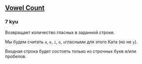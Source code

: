 <h2><a href=https://www.codewars.com/kata/54ff3102c1bad923760001f3/train/javascript target="_blank">Vowel Count</a></h2><h3>7 kyu</h3><p><font style="vertical-align: inherit;"><font style="vertical-align: inherit;">Возвращает количество гласных в заданной строке.</font></font></p><p><font style="vertical-align: inherit;"><font style="vertical-align: inherit;">Мы будем считать </font></font><code>a</code><font style="vertical-align: inherit;"><font style="vertical-align: inherit;">, </font></font><code>e</code><font style="vertical-align: inherit;"><font style="vertical-align: inherit;">, </font></font><code>i</code><font style="vertical-align: inherit;"><font style="vertical-align: inherit;">, </font></font><code>o</code><font style="vertical-align: inherit;"><font style="vertical-align: inherit;">, </font></font><code>u</code><font style="vertical-align: inherit;"><font style="vertical-align: inherit;">гласными для этого Ката (но не </font></font><code>y</code><font style="vertical-align: inherit;"><font style="vertical-align: inherit;">).</font></font></p><p><font style="vertical-align: inherit;"><font style="vertical-align: inherit;">Входная строка будет состоять только из строчных букв и/или пробелов.</font></font></p>